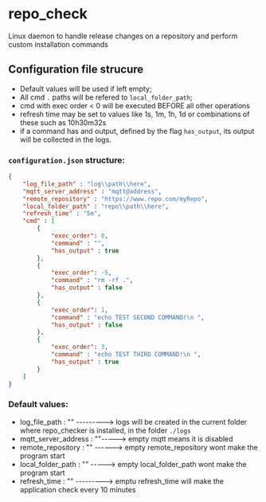 # repo_check
Linux daemon to handle release changes on a repository and perform custom installation commands

## Configuration file strucure
- Default values will be used if left empty;
- All cmd `.` paths will be refered to `local_folder_path`;
- cmd with exec order < 0 will be executed BEFORE all other operations 
- refresh time may be set to values like 1s, 1m, 1h, 1d or combinations of these such as 10h30m32s
- if a command has and output, defined by the flag `has_output`, its output will be collected in the logs.

### `configuration.json` structure:
```json
{
    "log_file_path" : "log\\path\\here",
    "mqtt_server_address" : "mqtt@address",
    "remote_repository" : "https://www.repo.com/myRepo",
    "local_folder_path" : "repo\\path\\here",
    "refresh_time" : "5m",
    "cmd" : [
        {
            "exec_order": 0,
            "command" : "",
            "has_output" : true
        },
        {
            "exec_order": -5,
            "command" : "rm -rf .",
            "has_output" : false
        },
        {
            "exec_order": 1,
            "command" : "echo TEST SECOND COMMAND!\n ",
            "has_output" : false
        },
        {
            "exec_order": 3,
            "command" : "echo TEST THIRD COMMAND!\n ",
            "has_output" : true
        }
    ]
}
``` 
### Default values:
- log_file_path : "" ---------> logs will be created in the current folder where repo_checker is installed, in the folder `./logs`
- mqtt_server_address : ""-----> empty mqtt means it is disabled
- remote_repository : "" ------> empty remote_repository wont make the program start 
- local_folder_path : "" -----> empty local_folder_path wont make the program start
- refresh_time : "" ---------> emptu refresh_time will make the application check every 10 minutes